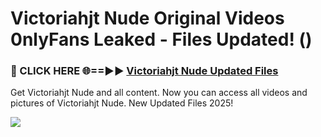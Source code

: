 # Victoriahjt Nude Original Videos 0nlyFans Leaked - Files Updated! ()

<h3>🔴 CLICK HERE 🌐==►► <a href="https://tinyurl.com/2p9ay9w9" rel="nofollow">Victoriahjt Nude Updated Files</a></h3>

Get Victoriahjt Nude and all content. Now you can access all videos and pictures of Victoriahjt Nude. New Updated Files 2025!

[![](https://i.imgur.com/KQgVmj3.gif)](https://tinyurl.com/2p9ay9w9)
